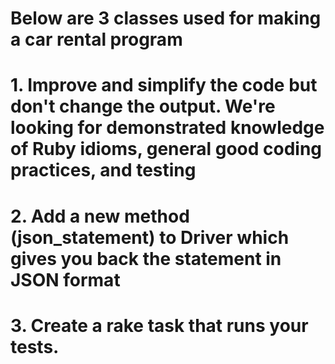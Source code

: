 #
# Below are 3 classes used for making a car rental program
# 
# 1. Improve and simplify the code but don't change the output. We're looking for demonstrated knowledge of Ruby idioms, general good coding practices, and testing
# 2. Add a new method (json_statement) to Driver which gives you back the statement in JSON format
# 3. Create a rake task that runs your tests.
#
